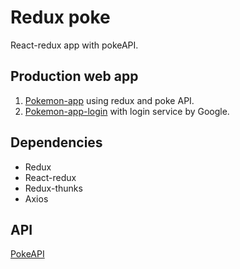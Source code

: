 
# Redux poke

React-redux app with pokeAPI.

## Production web app
1.  [Pokemon-app](https://redux-poke.netlify.app/) using redux and poke API.
2. [Pokemon-app-login](https://poke-redux-login.netlify.app/) with login service by Google.

## Dependencies
- Redux
- React-redux
- Redux-thunks
- Axios

## API
[PokeAPI](https://pokeapi.co/)